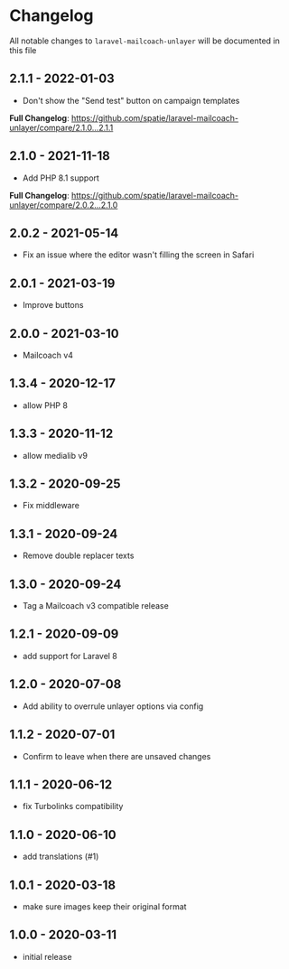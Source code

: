 # Changelog

All notable changes to `laravel-mailcoach-unlayer` will be documented in this file

## 2.1.1 - 2022-01-03

- Don't show the "Send test" button on campaign templates

**Full Changelog**: https://github.com/spatie/laravel-mailcoach-unlayer/compare/2.1.0...2.1.1

## 2.1.0 - 2021-11-18

- Add PHP 8.1 support

**Full Changelog**: https://github.com/spatie/laravel-mailcoach-unlayer/compare/2.0.2...2.1.0

## 2.0.2 - 2021-05-14

- Fix an issue where the editor wasn't filling the screen in Safari

## 2.0.1 - 2021-03-19

- Improve buttons

## 2.0.0 - 2021-03-10

- Mailcoach v4

## 1.3.4 - 2020-12-17

- allow PHP 8

## 1.3.3 - 2020-11-12

- allow medialib v9

## 1.3.2 - 2020-09-25

- Fix middleware

## 1.3.1 - 2020-09-24

- Remove double replacer texts

## 1.3.0 - 2020-09-24

- Tag a Mailcoach v3 compatible release

## 1.2.1 - 2020-09-09

- add support for Laravel 8

## 1.2.0 - 2020-07-08

- Add ability to overrule unlayer options via config

## 1.1.2 - 2020-07-01

- Confirm to leave when there are unsaved changes

## 1.1.1 - 2020-06-12

- fix Turbolinks compatibility

## 1.1.0 - 2020-06-10

- add translations (#1)

## 1.0.1 - 2020-03-18

- make sure images keep their original format

## 1.0.0 - 2020-03-11

- initial release

